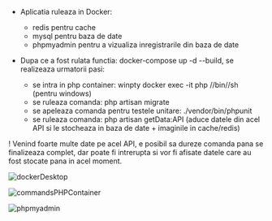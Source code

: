 + Aplicatia ruleaza in Docker:
	- redis pentru cache
	- mysql pentru baza de date
	- phpmyadmin pentru a vizualiza inregistrarile din baza de date

+ Dupa ce a fost rulata functia: docker-compose up -d --build, se realizeaza urmatorii pasi:
	- se intra in php container: winpty docker exec -it php //bin//sh (pentru windows)
	- se ruleaza comanda: php artisan migrate
	- se apeleaza comanda pentru testele unitare: ./vendor/bin/phpunit
	- se ruleaza comanda: php artisan getData:API (aduce datele din acel API si le stocheaza in baza de date + imaginile in cache/redis)

! Venind foarte multe date pe acel API, e posibil sa dureze comanda pana se finalizeaza complet,
dar poate fi intrerupta si vor fi afisate datele care au fost stocate pana in acel moment.

![dockerDesktop](https://github.com/IacobAlexandruGeorgian/projectX/assets/84518155/57846a6f-b6e3-42f9-9113-3bf382384ae1)

![commandsPHPContainer](https://github.com/IacobAlexandruGeorgian/projectX/assets/84518155/05eb11e9-7216-463a-b378-40b224740dc4)

![phpmyadmin](https://github.com/IacobAlexandruGeorgian/projectX/assets/84518155/b77b3a0e-d3eb-4a93-b68b-9b2b9bd02fa7)


